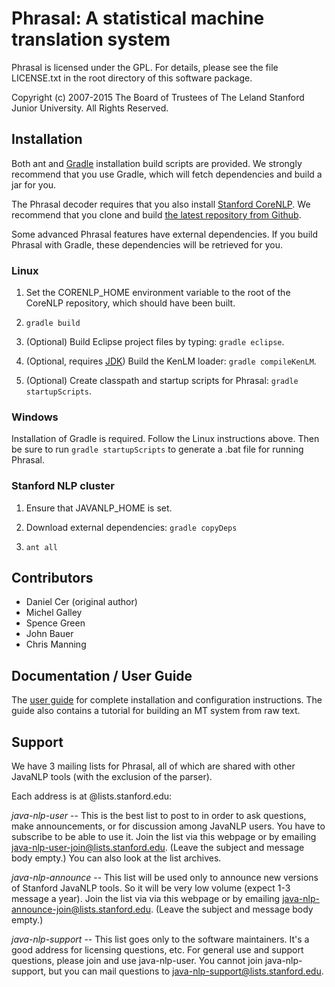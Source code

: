 # Phrasal: A statistical machine translation system

Phrasal is licensed under the GPL. For details, please see the file LICENSE.txt in the root directory of this software package.

Copyright (c) 2007-2015 The Board of Trustees of The Leland Stanford Junior University. All Rights Reserved.

## Installation

Both ant and [Gradle](http://gradle.org) installation build scripts are provided. We strongly recommend that you use Gradle, which will fetch dependencies and build a jar for you.

The Phrasal decoder requires that you also install [Stanford CoreNLP](http://nlp.stanford.edu/software/corenlp.shtml). We recommend that you clone and build [the latest repository from Github](https://github.com/stanfordnlp/CoreNLP).

Some advanced Phrasal features have external dependencies. If you build Phrasal with Gradle, these dependencies will be retrieved for you.

### Linux

1. Set the CORENLP_HOME environment variable to the root of the CoreNLP repository, which should have been built.

2. `gradle build`

3. (Optional) Build Eclipse project files by typing: `gradle eclipse`.

4. (Optional, requires [JDK](http://www.oracle.com/technetwork/java/javase/downloads/index.html)) Build the KenLM loader: `gradle compileKenLM`.

5. (Optional) Create classpath and startup scripts for Phrasal: `gradle startupScripts`.

### Windows

Installation of Gradle is required. Follow the Linux instructions above. Then be sure to run `gradle startupScripts` to generate a .bat file for running Phrasal.

### Stanford NLP cluster

1. Ensure that JAVANLP_HOME is set.

2. Download external dependencies: `gradle copyDeps`

3. `ant all`


## Contributors

* Daniel Cer (original author)
* Michel Galley
* Spence Green
* John Bauer
* Chris Manning


## Documentation / User Guide

The [user guide](http://www-nlp.stanford.edu/wiki/Software/Phrasal) for complete installation and configuration instructions. The guide also
contains a tutorial for building an MT system from raw text.

## Support

We have 3 mailing lists for Phrasal, all of which are shared with other JavaNLP
tools (with the exclusion of the parser). 

Each address is at @lists.stanford.edu:

*java-nlp-user* -- This is the best list to post to in order to ask questions, make
announcements, or for discussion among JavaNLP users. You have to subscribe to 
be able to use it. Join the list via this webpage or by emailing 
java-nlp-user-join@lists.stanford.edu. (Leave the subject and message body 
empty.) You can also look at the list archives.

*java-nlp-announce* -- This list will be used only to announce new versions of 
Stanford JavaNLP tools. So it will be very low volume (expect 1-3 message a 
year). Join the list via via this webpage or by emailing 
java-nlp-announce-join@lists.stanford.edu. (Leave the subject and message 
body empty.)

*java-nlp-support* -- This list goes only to the software maintainers. It's a good 
address for licensing questions, etc. For general use and support questions, 
please join and use java-nlp-user. You cannot join java-nlp-support, but you 
can mail questions to java-nlp-support@lists.stanford.edu.

